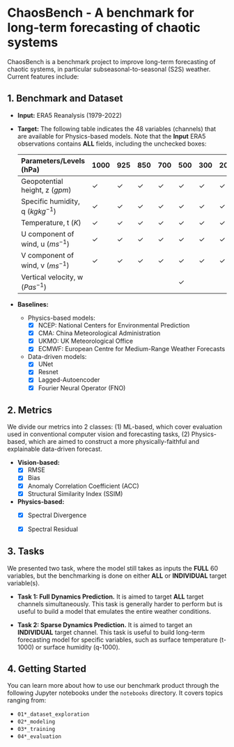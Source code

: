 # ChaosBench - A benchmark for long-term forecasting of chaotic systems
ChaosBench is a benchmark project to improve long-term forecasting of chaotic systems, in particular subseasonal-to-seasonal (S2S) weather. Current features include:

## 1. Benchmark and Dataset

- __Input:__ ERA5 Reanalysis (1979-2022)
    
- __Target:__ The following table indicates the 48 variables (channels) that are available for Physics-based models. Note that the __Input__ ERA5 observations contains __ALL__ fields, including the unchecked boxes:
        
    Parameters/Levels (hPa) | 1000 | 925 | 850 | 700 | 500 | 300 | 200 | 100 | 50 | 10
    :---------------------- | :----| :---| :---| :---| :---| :---| :---| :---| :--| :-|
    Geopotential height, z ($gpm$) | &check; | &check; | &check; | &check; | &check; | &check; | &check; | &check; | &check; | &check; |  
    Specific humidity, q ($kg kg^{-1}$) | &check; | &check; | &check; | &check; | &check; | &check; | &check; | &nbsp; | &nbsp; | &nbsp; |  
    Temperature, t ($K$) | &check; | &check; | &check; | &check; | &check; | &check; | &check; | &check; | &check; | &check; | &check; |  
    U component of wind, u ($ms^{-1}$) | &check; | &check; | &check; | &check; | &check; | &check; | &check; | &check; | &check; | &check; |  
    V component of wind, v ($ms^{-1}$) | &check; | &check; | &check; | &check; | &check; | &check; | &check; | &check; | &check; | &check; |  
    Vertical velocity, w ($Pas^{-1}$) | &nbsp; | &nbsp; | &nbsp; | &nbsp; | &check; | &nbsp; | &nbsp; | &nbsp; | &nbsp; | &nbsp; |  
    
- __Baselines:__
    - Physics-based models:
        - [x] NCEP: National Centers for Environmental Prediction
        - [x] CMA: China Meteorological Administration
        - [x] UKMO: UK Meteorological Office
        - [x] ECMWF: European Centre for Medium-Range Weather Forecasts
    - Data-driven models:
        - [x] UNet
        - [x] Resnet
        - [x] Lagged-Autoencoder
        - [x] Fourier Neural Operator (FNO)
        
## 2. Metrics
We divide our metrics into 2 classes: (1) ML-based, which cover evaluation used in conventional computer vision and forecasting tasks, (2) Physics-based, which are aimed to construct a more physically-faithful and explainable data-driven forecast.

- __Vision-based:__
    - [x] RMSE
    - [x] Bias
    - [x] Anomaly Correlation Coefficient (ACC)
    - [x] Structural Similarity Index (SSIM)
- __Physics-based:__
    - [x] Spectral Divergence
    - [x] Spectral Residual


## 3. Tasks
We presented two task, where the model still takes as inputs the __FULL__ 60 variables, but the benchmarking is done on either __ALL__ or __INDIVIDUAL__ target variable(s).

- __Task 1: Full Dynamics Prediction.__
It is aimed to target __ALL__ target channels simultaneously. This task is generally harder to perform but is useful to build a model that emulates the entire weather conditions.

- __Task 2: Sparse Dynamics Prediction.__
It is aimed to target an __INDIVIDUAL__ target channel. This task is useful to build long-term forecasting model for specific variables, such as surface temperature (t-1000) or surface humidity (q-1000). 

## 4. Getting Started
You can learn more about how to use our benchmark product through the following Jupyter notebooks under the `notebooks` directory. It covers topics ranging from:
- `01*_dataset_exploration`
- `02*_modeling`
- `03*_training`
- `04*_evaluation`
